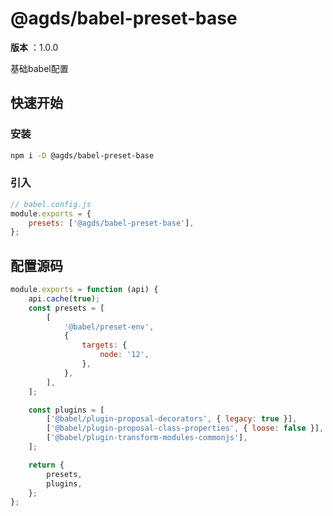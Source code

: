 # @agds/babel-preset-base

**版本** ：1.0.0

基础babel配置

## 快速开始

### 安装

```bash
npm i -D @agds/babel-preset-base
```

### 引入

```js
// babel.config.js
module.exports = {
    presets: ['@agds/babel-preset-base'],
};
```


 <!-- 渲染后缀内容  -->



<a name="source"></a>


## 配置源码

```js
module.exports = function (api) {
    api.cache(true);
    const presets = [
        [
            '@babel/preset-env',
            {
                targets: {
                    node: '12',
                },
            },
        ],
    ];

    const plugins = [
        ['@babel/plugin-proposal-decorators', { legacy: true }],
        ['@babel/plugin-proposal-class-properties', { loose: false }],
        ['@babel/plugin-transform-modules-commonjs'],
    ];

    return {
        presets,
        plugins,
    };
};
```



